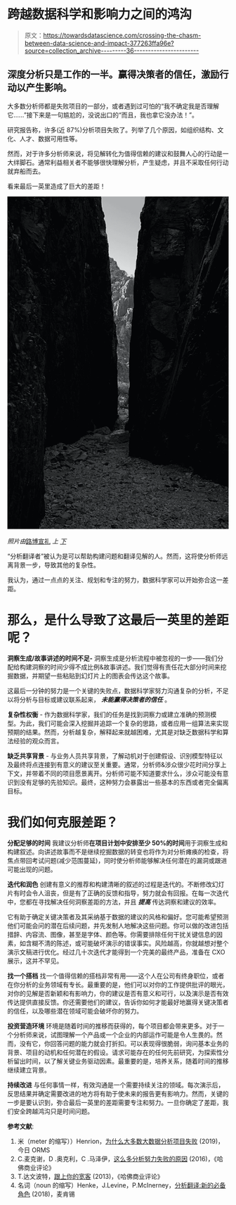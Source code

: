 # 跨越数据科学和影响力之间的鸿沟

> 原文：<https://towardsdatascience.com/crossing-the-chasm-between-data-science-and-impact-377263ffa96e?source=collection_archive---------36----------------------->

## 深度分析只是工作的一半。赢得决策者的信任，激励行动以产生影响。

大多数分析师都是失败项目的一部分，或者遇到过可怕的“我不确定我是否理解它……”接下来是一句尴尬的，没说出口的“而且，我也拿它没办法！”。

研究报告称，许多(近 87%)分析项目失败了。列举了几个原因，如组织结构、文化、人才、数据可用性等。

然而，对于许多分析师来说，将见解转化为值得信赖的建议和鼓舞人心的行动是一大绊脚石。通常利益相关者不能够很快理解分析，产生疑虑，并且不采取任何行动就弃船而去。

看来最后一英里造成了巨大的差距！

![](img/5d604361edcca4771b8f992eca22a3b0.png)

*照片由*[路博宣礼](https://unsplash.com/@bubo?utm_source=unsplash&utm_medium=referral&utm_content=creditCopyText) *上* [*下*](https://unsplash.com/s/photos/chasm?utm_source=unsplash&utm_medium=referral&utm_content=creditCopyText)

“分析翻译者”被认为是可以帮助构建问题和翻译见解的人。然而，这将使分析师远离背景一步，导致其他的复杂性。

我认为，通过一点点的关注、规划和专注的努力，数据科学家可以开始弥合这一差距。

# **那么，是什么导致了这最后一英里的差距呢？**

**洞察生成/故事讲述的时间不足-** 洞察生成是分析流程中被忽视的一步——我们分配给构建洞察的时间少得不成比例&故事讲述。我们觉得有责任花大部分时间来挖掘数据，并期望一些粘贴到幻灯片上的图表会传达这个故事。

这最后一分钟的努力是一个关键的失败点，数据科学家努力沟通复杂的分析，不足以将分析与目标或建议联系起来， ***未能赢得决策者的信任*** 。

**复杂性权衡** -
作为数据科学家，我们的任务是找到洞察力或建立准确的预测模型。为此，我们可能会深入挖掘并追踪一个复杂的思路，或者应用一组算法来实现预期的结果。然而，分析越复杂，解释起来就越困难，尤其是对缺乏数据科学和算法经验的观众而言。

**缺乏共享背景** -
与业务人员共享背景，了解动机对于创建假设、识别模型特征以及最终将点连接到有意义的建议至关重要。通常，分析师&涉众很少花时间分享上下文，并带着不同的项目愿景离开。分析师可能不知道要求什么，涉众可能没有意识到没有足够的先验知识。最终，这种努力会暴露出一些基本的东西或者完全偏离目标。

# **我们如何克服差距？**

**分配足够的时间** 我建议分析师**在项目计划中安排至少 50%的时间**用于洞察生成和构建叙述。向讲述故事而不是继续挖掘数据的转变也将作为对分析瘫痪的检查，将焦点带回考试问题(减少范围蔓延)，同时使分析师能够解决任何潜在的漏洞或跟进可能出现的问题。

**迭代和润色** 创建有意义的推荐和构建清晰的叙述的过程是迭代的。不断修改幻灯片有时会令人沮丧，但是有了正确的反馈和指导，努力就会有回报。在每一次迭代中，您都在寻找解决任何洞察差距的方法，并且 ***提高*** 传达洞察和建议的效率。

它有助于确定关键决策者及其采纳基于数据的建议的风格和偏好。您可能希望预测他们可能会问的潜在后续问题，并先发制人地解决这些问题。你可以做的改进包括措辞、内容流、图像，甚至是字体、颜色等。你需要排除任何干扰关键信息的因素，如含糊不清的陈述，或可能破坏演示的错误事实。风险越高，你就越想对整个演示文稿进行优化。经过几十次迭代才能得到一个完美的最终产品，准备在 CXO 展示，这并不罕见。

**找一个搭档** 找一个值得信赖的搭档非常有用——这个人在公司有终身职位，或者在你分析的业务领域有专长。最重要的是，他们可以对你的工作提供批评的眼光，对你的见解是否新颖和有影响力，你的建议是否有意义和可行，以及演示是否有效传达提供直接反馈。你还需要他们的建议，告诉你如何才能最好地赢得关键决策者的信任，以及哪些潜在领域可能会破坏你的努力。

**投资营造环境** 环境是随着时间的推移而获得的，每个项目都会带来更多。对于一个分析师来说，试图理解一个产品或一个企业的内部运作可能是令人生畏的。然而，没有它，你回答问题的能力就会打折扣。可以表现得很脆弱，询问基本业务的背景、项目的动机和任何潜在的假设。请求可能存在的任何先前研究，为探索性分析留出时间，以了解关键业务驱动因素。最重要的是，培养关系，随着时间的推移继续建立背景。

**持续改进** 与任何事情一样，有效沟通是一个需要持续关注的领域。每次演示后，反思结果并确定需要改进的地方将有助于使未来的报告更有影响力。然而，关键的一步是要认识到，弥合最后一英里的差距需要专注和努力。一旦你确定了差距，我们安全跨越鸿沟只是时间问题。

**参考文献**:

1.  米（meter 的缩写））Henrion，[为什么大多数大数据分析项目失败](https://pubsonline.informs.org/do/10.1287/orms.2019.06.08/full/) (2019)，今日 ORMS
2.  C.麦克谢，D .奥克利，C .马泽伊，[这么多分析努力失败的原因](https://hbr.org/2016/08/the-reason-so-many-analytics-efforts-fall-short) (2016)，《哈佛商业评论》
3.  T.达文波特，[跟上你的宽客](https://hbr.org/2013/07/keep-up-with-your-quants) (2013)，《哈佛商业评论》
4.  名词（noun 的缩写）Henke，J.Levine，P.McInerney，[分析翻译:新的必备角色](https://www.mckinsey.com/business-functions/mckinsey-analytics/our-insights/analytics-translator) (2018)，麦肯锡